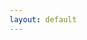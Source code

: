 ```yaml
---
layout: default
---
```

<script type="text/javascript">
	//var curTag = $.query.get("tag");

	var dataStr = '{ {% for tag in site.tags %}{% if tag[0] != site.tags.first[0] %},{% endif %}"{{ tag[0] }}":[{% for post in tag[1] %}{% if post != tag[1].first %},{% endif %}{"url":"{{post.url}}", "title":"{{post.title}}", "date":"{{post.date | date:"%d/%m/%Y"}}"}{% endfor %}]{% endfor %} }',
    data = JSON.parse(dataStr),
    curTag = $.query.get("tag"),
    archieves = data[curTag];

    var str="<ul>";
    for (var i = archieves.length - 1; i >= 0; i--) {
    	archieves[i]
    	str += '<li><a href="{{ site.baseurl}}' + archieves[i].url + '">' + archieves[i].url + '</a></li>';

    	//date，url，title
    }
    $("#tags_html").html(str+"</ul>");
</script>


<div id="tags_html" class="well"></div>

<!-- 
<div class="well">
    {% for tag in site.tags %}
    	<h1><%=curTag%></h1>
    	<h1>{{ tag[0] }}<sup>{{ tag[1].size }}</sup></h1>
    	{% if tag[0] == <%=curTag%> %}
	        <ul>
	            <a href="{{site.baseurl}}/tags?tag={{tag[0] | cgi}}" title="{{ tag[0] }}">{{ tag[0] }}<sup>{{ tag[1].size }}</sup></a>

	            {% for post in tag[1] %}
	                <li><a href="{{ site.baseurl}}{{ post.url }}">{{ post.title }}</a></li>
	            {% endfor %}
	        </ul>
        {% endif %}
    {% endfor %}
</div>
 -->



